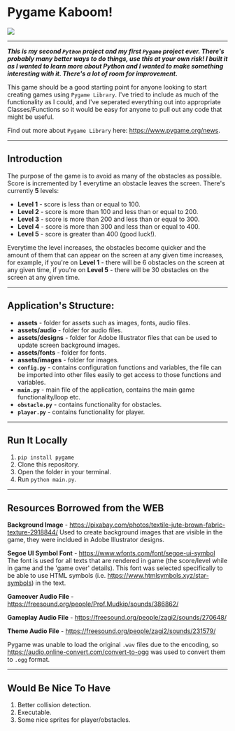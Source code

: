 # Pygame Kaboom!

![](assets/images/game-preview.gif)

---

***This is my second `Python` project and my first `Pygame` project ever. There's probably many better ways to do things, use this at your own risk! I built it as I wanted to learn more about Python and I wanted to make something interesting with it. There's a lot of room for improvement.***

This game should be a good starting point for anyone looking to start creating games using `Pygame Library`. I've tried to include as much of the functionality as I could, and I've seperated everything out into appropriate Classes/Functions so it would be easy for anyone to pull out any code that might be useful.

Find out more about `Pygame Library` here: https://www.pygame.org/news.

---

## Introduction

The purpose of the game is to avoid as many of the obstacles as possible. Score is incremented by 1 everytime an obstacle leaves the screen. There's currently **5** levels:

- **Level 1** - score is less than or equal to 100.
- **Level 2** - score is more than 100 and less than or equal to 200.
- **Level 3** - score is more than 200 and less than or equal to 300.
- **Level 4** - score is more than 300 and less than or equal to 400.
- **Level 5** - score is greater than 400 (good luck!).

Everytime the level increases, the obstacles become quicker and the amount of them that can appear on the screen at any given time increases, for example, if you're on **Level 1** - there will be 6 obstacles on the screen at any given time, if you're on **Level 5** - there will be 30 obstacles on the screen at any given time.

---

## Application's Structure:

- **assets** - folder for assets such as images, fonts, audio files.
- **assets/audio** - folder for audio files.
- **assets/designs** - folder for Adobe Illustrator files that can be used to update screen background images.
- **assets/fonts** - folder for fonts.
- **assets/images** - folder for images.
- **`config.py`** - contains configuration functions and variables, the file can be imported into other files easily to get access to those functions and variables.
- **`main.py`** - main file of the application, contains the main game functionality/loop etc.
- **`obstacle.py`** - contains functionality for obstacles.
- **`player.py`** - contains functionality for player.

---

## Run It Locally
1. `pip install pygame`
2. Clone this repository.
3. Open the folder in your terminal.
4. Run `python main.py`.

---

## Resources Borrowed from the WEB
**Background Image** - https://pixabay.com/photos/textile-jute-brown-fabric-texture-2918844/
Used to create background images that are visible in the game, they were incldued  in Adobe Illustrator designs.

**Segoe UI Symbol Font** - https://www.wfonts.com/font/segoe-ui-symbol
The font is used for all texts that are rendered in game (the score/level while in game and the 'game over' details). This font was selected specifically to be able to use HTML symbols (i.e. https://www.htmlsymbols.xyz/star-symbols) in the text.

**Gameover Audio File** - https://freesound.org/people/Prof.Mudkip/sounds/386862/

**Gameplay Audio File** - https://freesound.org/people/zagi2/sounds/270648/

**Theme Audio File** - https://freesound.org/people/zagi2/sounds/231579/

Pygame was unable to load the original `.wav` files due to the encoding, so https://audio.online-convert.com/convert-to-ogg was used to convert them to `.ogg` format.

---

## Would Be Nice To Have
1. Better collision detection.
2. Executable.
3. Some nice sprites for player/obstacles.
